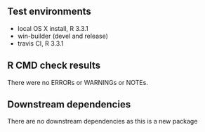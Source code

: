 ## Test environments
* local OS X install, R 3.3.1
* win-builder (devel and release)
* travis CI, R 3.3.1

## R CMD check results
There were no ERRORs or WARNINGs or NOTEs. 

## Downstream dependencies
There are no downstream dependencies as this is a new package


